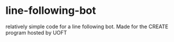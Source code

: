 # line-following-bot
relatively simple code for a line following bot. Made for the CREATE program hosted by UOFT
